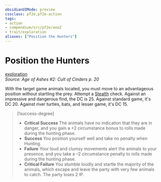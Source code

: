 ```yaml
---
obsidianUIMode: preview
cssclass: pf2e,pf2e-action
tags:
- action
- compendium/src/pf2e/aoa2
- trait/exploration
aliases: ["Position the Hunters"]
---
```

# Position the Hunters
[exploration](rules/traits/exploration.md)  
*Source: Age of Ashes #2: Cult of Cinders p. 20*  


With the target game animals located, you must move to an advantageous position without startling the prey. Attempt a [Stealth](compendium/skills.md#Stealth) check. Against an impressive and dangerous find, the DC is 25. Against standard game, it's DC 20. Against river turtles, bats, and lesser game, it's DC 15.

> [!success-degree] 
> - **Critical Success** The animals have no indication that they are in danger, and you gain a +2 circumstance bonus to rolls made during the hunting phase.
> - **Success** You position yourself well and take no penalty when Hunting.
> - **Failure** Your loud and clumsy movements alert the animals to your presence, and you take a –2 circumstance penalty to rolls made during the hunting phase.
> - **Critical Failure** You stumble loudly and startle the majority of the animals, which escape and leave the party with very few animals to catch. The party loses 2 IP.